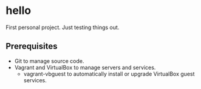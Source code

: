 # hello

First personal project. Just testing things out.

## Prerequisites

* Git to manage source code.
* Vagrant and VirtualBox to manage servers and services.
  * vagrant-vbguest to automatically install or upgrade VirtualBox guest services. 
